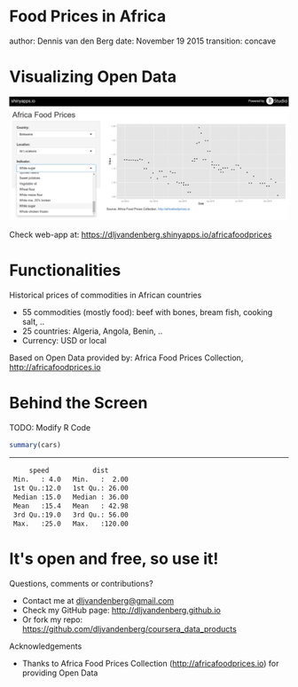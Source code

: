 Food Prices in Africa
========================================================
author: Dennis van den Berg
date: November 19 2015
transition: concave



Visualizing Open Data
========================================================

![print screen](price_botswana_sugar_usd.png)

Check web-app at: https://dljvandenberg.shinyapps.io/africafoodprices


Functionalities
========================================================

Historical prices of commodities in African countries

* 55 commodities (mostly food): beef with bones, bream fish, cooking salt, ..
* 25 countries: Algeria, Angola, Benin, ..
* Currency: USD or local

Based on Open Data provided by: Africa Food Prices Collection, http://africafoodprices.io


Behind the Screen
========================================================

TODO: Modify R Code


```r
summary(cars)
```
***

```
     speed           dist       
 Min.   : 4.0   Min.   :  2.00  
 1st Qu.:12.0   1st Qu.: 26.00  
 Median :15.0   Median : 36.00  
 Mean   :15.4   Mean   : 42.98  
 3rd Qu.:19.0   3rd Qu.: 56.00  
 Max.   :25.0   Max.   :120.00  
```

It's open and free, so use it!
========================================================

Questions, comments or contributions?
* Contact me at dljvandenberg@gmail.com
* Check my GitHub page: http://dljvandenberg.github.io
* Or fork my repo: https://github.com/dljvandenberg/coursera_data_products

Acknowledgements
* Thanks to Africa Food Prices Collection (http://africafoodprices.io) for providing Open Data
